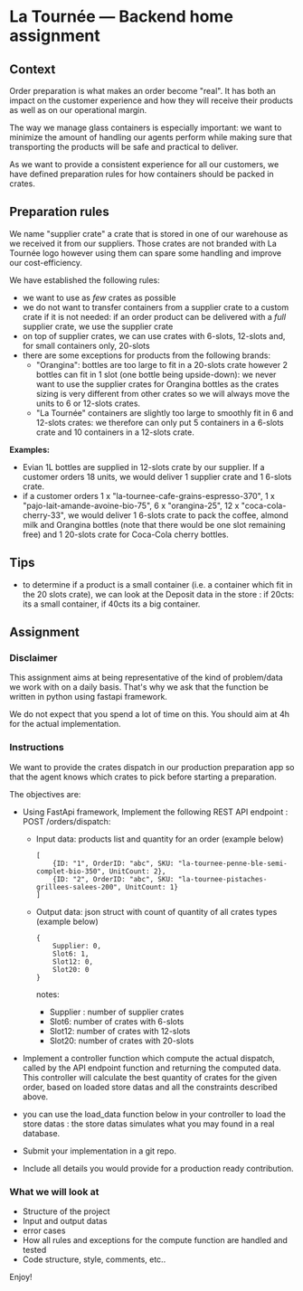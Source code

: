 # La Tournée — Backend home assignment

## Context

Order preparation is what makes an order become "real". It has both an impact on the customer experience and how they will receive their products as well as on our operational margin.

The way we manage glass containers is especially important: we want to minimize the amount of handling our agents perform while making sure
that transporting the products will be safe and practical to deliver.

As we want to provide a consistent experience for all our customers, we have defined preparation rules for how containers should be packed in crates.


## Preparation rules

We name "supplier crate" a crate that is stored in one of our warehouse as we received it from our suppliers. 
Those crates are not branded with La Tournée logo however using them can spare some handling and improve our cost-efficiency.


We have established the following rules:

- we want to use as _few_ crates as possible
- we do not want to transfer containers from a supplier crate to a custom crate if it is not needed: if an order product can be delivered with a *full* supplier crate, we use the supplier crate
- on top of supplier crates, we can use crates with 6-slots, 12-slots and, for small containers only, 20-slots
- there are some exceptions for products from the following brands:
	- "Orangina": bottles are too large to fit in a 20-slots crate however 2 bottles can fit in 1 slot (one bottle being upside-down): we never want to use the supplier crates for Orangina bottles as the crates sizing is very different from other crates so we will always move the units to 6 or 12-slots crates.
	- "La Tournée" containers are slightly too large to smoothly fit in 6 and 12-slots crates: we therefore can only put 5 containers in a 6-slots crate and 10 containers in a 12-slots crate.

**Examples:**
* Evian 1L bottles are supplied in 12-slots crate by our supplier. If a customer orders 18 units, we would deliver 1 supplier crate and 1 6-slots crate.
* if a customer orders 1 x "la-tournee-cafe-grains-espresso-370", 1 x "pajo-lait-amande-avoine-bio-75", 6 x "orangina-25", 12 x "coca-cola-cherry-33", we would deliver 1 6-slots crate to pack the coffee, almond milk and Orangina bottles (note that there would be one slot remaining free) and 1 20-slots crate for Coca-Cola cherry bottles.

## Tips

* to determine if a product is a small container (i.e. a container which fit in the 20 slots crate), we can look at the Deposit data in the store : if 20cts: its a small container, if 40cts its a big container.


## Assignment

### Disclaimer

This assignment aims at being representative of the kind of problem/data we work with on a daily basis. 
That's why we ask that the function be written in python using fastapi framework.

We do not expect that you spend a lot of time on this. You should aim at 4h for the actual implementation.


### Instructions

We want to provide the crates dispatch in our production preparation app so that the agent knows which crates to pick before starting a preparation.

The objectives are:

* Using FastApi framework, Implement the following REST API endpoint : POST /orders/dispatch:
  * Input data: products list and quantity for an order (example below)

	```
	[
		{ID: "1", OrderID: "abc", SKU: "la-tournee-penne-ble-semi-complet-bio-350", UnitCount: 2},
		{ID: "2", OrderID: "abc", SKU: "la-tournee-pistaches-grillees-salees-200", UnitCount: 1}
	]
	```
  * Output data: json struct with count of quantity of all crates types (example below)
	```
	{
		Supplier: 0,
		Slot6: 1,
		Slot12: 0,
		Slot20: 0
	}
	```

	notes:
	- Supplier : number of supplier crates
	- Slot6:     number of crates with 6-slots
	- Slot12:    number of crates with 12-slots
	- Slot20:    number of crates with 20-slots


* Implement a controller function which compute the actual dispatch, called by the API endpoint function and returning the computed data. This controller will calculate the best quantity of crates for the given order, based on loaded store datas and all the constraints described above.
* you can use the load_data function below in your controller to load the store datas : the store datas simulates what you may found in a real database.

* Submit your implementation in a git repo.
* Include all details you would provide for a production ready contribution.

### What we will look at

* Structure of the project
* Input and output datas
* error cases
* How all rules and exceptions for the compute function are handled and tested
* Code structure, style, comments, etc..



Enjoy!